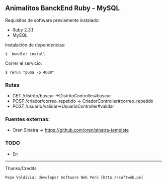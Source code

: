 ## Animalitos BanckEnd Ruby - MySQL

Requisitos de software previamente instalado:

+ Ruby 2.3.1
+ MySQL

Instalación de dependencias:

	$  bundler install

Correr el servicio:

	$ rerun "puma -p 4000"
  
### Rutas

+ GET /distrito/buscar ->DistritoController#buscar
+ POST /criador/correo_repetido -> CriadorController#correo_repetido
+ POST /usuario/validar->UsuarioController#validar

### Fuentes externas:

+ Oren Sinatra -> https://github.com/oren/sinatra-template

### TODO

+ En 

---

 Thanks/Credits

    Pepe Valdivia: developer Software Web Perú [http://softweb.pe]